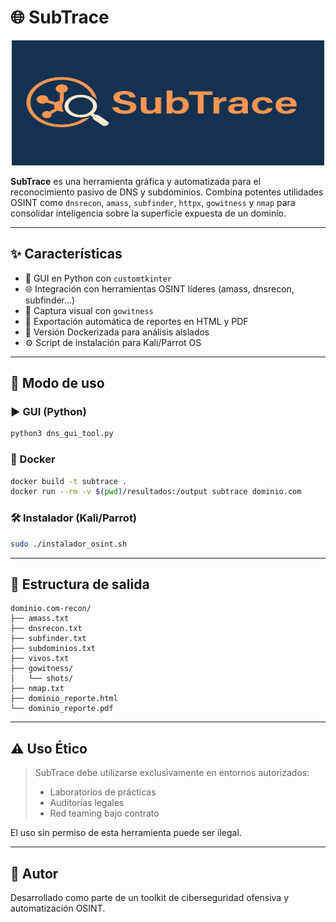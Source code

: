 
# 🌐 SubTrace

  <p align="center">
    <a align="center" href="" target="https://github.com/aliasrobotics/CAI">
      <img
        width="500"
        height="200"
        src="https://github.com/SkyH34D/SubTrace/blob/2731a3ac39eda30054129e0f617de92cab78b333/media/SubTrace.png"
      >
    </a>
  </p>

**SubTrace** es una herramienta gráfica y automatizada para el reconocimiento pasivo de DNS y subdominios. Combina potentes utilidades OSINT como `dnsrecon`, `amass`, `subfinder`, `httpx`, `gowitness` y `nmap` para consolidar inteligencia sobre la superficie expuesta de un dominio.

---

## ✨ Características

- 🧠 GUI en Python con `customtkinter`
- 🌐 Integración con herramientas OSINT líderes (amass, dnsrecon, subfinder…)
- 📸 Captura visual con `gowitness`
- 📄 Exportación automática de reportes en HTML y PDF
- 🐳 Versión Dockerizada para análisis aislados
- ⚙️ Script de instalación para Kali/Parrot OS

---

## 🚀 Modo de uso

### ▶️ GUI (Python)
```bash
python3 dns_gui_tool.py
```

### 🐳 Docker
```bash
docker build -t subtrace .
docker run --rm -v $(pwd)/resultados:/output subtrace dominio.com
```

### 🛠️ Instalador (Kali/Parrot)
```bash
sudo ./instalador_osint.sh
```

---

## 📁 Estructura de salida

```
dominio.com-recon/
├── amass.txt
├── dnsrecon.txt
├── subfinder.txt
├── subdominios.txt
├── vivos.txt
├── gowitness/
│   └── shots/
├── nmap.txt
├── dominio_reporte.html
└── dominio_reporte.pdf
```

---

## ⚠️ Uso Ético

> SubTrace debe utilizarse exclusivamente en entornos autorizados:
> - Laboratorios de prácticas
> - Auditorías legales
> - Red teaming bajo contrato

El uso sin permiso de esta herramienta puede ser ilegal.

---

## 👤 Autor

Desarrollado como parte de un toolkit de ciberseguridad ofensiva y automatización OSINT.
